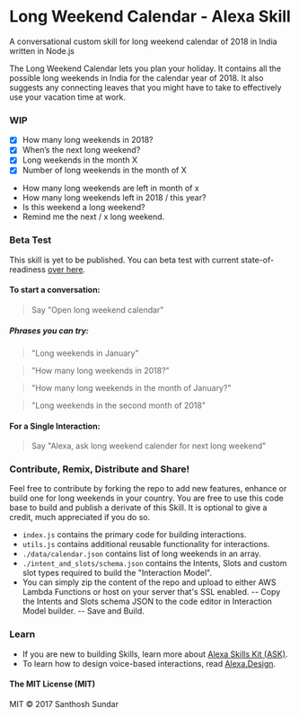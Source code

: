 # Long Weekend Calendar - Alexa Skill
A conversational custom skill for long weekend calendar of 2018 in India written in Node.js

The Long Weekend Calendar lets you plan your holiday. It contains all the possible long weekends in India for the calendar year of 2018. It also suggests any connecting leaves that you might have to take to effectively use your vacation time at work.

### WIP 

- [x] How many long weekends in 2018?
- [x] When’s the next long weekend?
- [x] Long weekends in the month X
- [x] Number of long weekends in the month of X
- How many long weekends are left in month of x
- How many long weekends left in 2018 / this year?
- Is this weekend a long weekend?
- Remind me the next / x long weekend.

### Beta Test

This skill is yet to be published. You can beta test with current state-of-readiness [over here](https://skills-store.amazon.com/deeplink/tvt/ec14b094ef07191c04ccf926232eb550d6bd0b470f9fd0191a9acf1a227ff8e1879f581ac59257b6753487e08538169a0b43ff4cb705a3f427387e8a9a5206c0c6646d403cd62a683f98ed91621dc12acdf8c437613f5c58b926f59a0a79666fa78b6d3e8060ed1671ad9383c032d2).

#### To start a conversation:

> Say "Open long weekend calendar"

##### Phrases you can try:

> "Long weekends in January"

> "How many long weekends in 2018?"

> "How many long weekends in the month of January?"

> "Long weekends in the second month of 2018"

#### For a Single Interaction:

> Say "Alexa, ask long weekend calender for next long weekend"

### Contribute, Remix, Distribute and Share!
Feel free to contribute by forking the repo to add new features, enhance or build one for long weekends in your country. You are free to use this code base to build and publish a derivate of this Skill. It is optional to give a credit, much appreciated if you do so.

- ```index.js``` contains the primary code for building interactions.
- ```utils.js``` contains additional reusable functionality for interactions.
- ```./data/calendar.json``` contains list of long weekends in an array.
- ```./intent_and_slots/schema.json``` contains the Intents, Slots and custom slot types required to build the "Interaction Model".
- You can simply zip the content of the repo and upload to either AWS Lambda Functions or host on your server that's SSL enabled.
-- Copy the Intents and Slots schema JSON to the code editor in Interaction Model builder.
-- Save and Build.

### Learn

- If you are new to building Skills, learn more about [Alexa Skills Kit (ASK)](https://developer.amazon.com/alexa-skills-kit).
- To learn how to design voice-based interactions, read [Alexa.Design](https://developer.amazon.com/alexa).

#### The MIT License (MIT)
MIT © 2017 Santhosh Sundar
